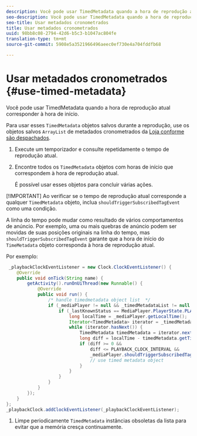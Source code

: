 ```yaml
---
description: Você pode usar TimedMetadata quando a hora de reprodução atual corresponder à hora de início.
seo-description: Você pode usar TimedMetadata quando a hora de reprodução atual corresponder à hora de início.
seo-title: Usar metadados cronometrados
title: Usar metadados cronometrados
uuid: 98bb8c08-2794-42d6-b5c3-b1047ac804fe
translation-type: tm+mt
source-git-commit: 5908e5a3521966496aeec0ef730e4a704fddfb68

---
```



# Usar metadados cronometrados {#use-timed-metadata}

Você pode usar TimedMetadata quando a hora de reprodução atual corresponder à hora de início.

Para usar esses `TimedMetadata` objetos salvos durante a reprodução, use os objetos salvos `ArrayList` de metadados cronometrados da [Loja conforme são despachados](../../ad-insertion/custom-tags-configure/android-1.4-timed-metadata-store.md).

1. Execute um temporizador e consulte repetidamente o tempo de reprodução atual.
1. Encontre todos os `TimedMetadata` objetos com horas de início que correspondem à hora de reprodução atual.

   É possível usar esses objetos para concluir várias ações.

[!IMPORTANT]
Ao verificar se o tempo de reprodução atual corresponde a qualquer `TimedMetadata` objeto, inclua `shouldTriggerSubscribedTagEvent` como uma condição.

A linha do tempo pode mudar como resultado de vários comportamentos de anúncio. Por exemplo, uma ou mais quebras de anúncio podem ser movidas de suas posições originais na linha do tempo, mas `shouldTriggerSubscribedTagEvent` garante que a hora de início do `TimeMetadata` objeto corresponda à hora de reprodução atual.

Por exemplo:

```java
 _playbackClockEventListener = new Clock.ClockEventListener() {
    @Override
    public void onTick(String name) {
        getActivity().runOnUiThread(new Runnable() {
            @Override
            public void run() {
                /* handle timedmetadata object list  */ 
                if (_mediaPlayer != null && _timedMetadataList != null && _timedMetadataList.size() > 0) {
                    if (_lastKnownStatus == MediaPlayer.PlayerState.PLAYING) {
                        long localTime = _mediaPlayer.getLocalTime();
                        Iterator<TimedMetadata> iterator = _timedMetadataList.iterator(); 
                        while (iterator.hasNext()) {
                            TimedMetadata timedMetadata = iterator.next();
                            long diff = localTime - timedMetadata.getTime();
                            if (diff >= 0 &&
                                diff <= PLAYBACK_CLOCK_INTERVAL &&
                                _mediaPlayer.shouldTriggerSubscribedTagEvent()) {
                                // use timed metadata object
                            }
                        }
                    }
                }
            }
        });
    }
};
_playbackClock.addClockEventListener(_playbackClockEventListener);
```

1. Limpe periodicamente `TimedMetadata` instâncias obsoletas da lista para evitar que a memória cresça continuamente.